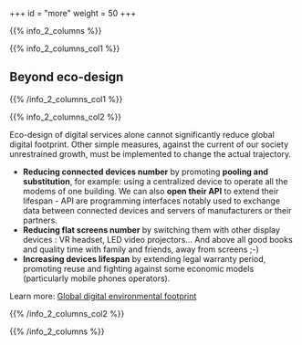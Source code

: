 +++
id = "more"
weight = 50
+++

{{% info_2_columns %}}

{{% info_2_columns_col1 %}}

## Beyond eco-design

{{% /info_2_columns_col1 %}}

{{% info_2_columns_col2 %}}

Eco-design of digital services alone cannot significantly reduce global digital footprint. Other simple measures, against the current of our society unrestrained growth, must be implemented to change the actual trajectory.

- **Reducing connected devices number** by promoting **pooling and substitution**, for example: using a centralized device to operate all the modems of one building. We can also **open their API** to extend their lifespan - API are programming interfaces notably used to exchange data between connected devices and servers of manufacturers or their partners.
- **Reducing flat screens number** by switching them with other display devices : VR headset, LED video projectors... And above all good books and quality time with family and friends, away from screens ;-)
- **Increasing devices lifespan** by extending legal warranty period, promoting reuse and fighting against some economic models (particularly mobile phones operators).

Learn more: [Global digital environmental footprint](https://www.greenit.fr/etude-empreinte-environnementale-du-numerique-mondial/)

{{% /info_2_columns_col2 %}}

{{% /info_2_columns %}}
